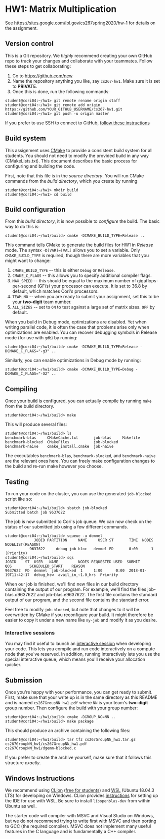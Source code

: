 # HW1: Matrix Multiplication

See https://sites.google.com/lbl.gov/cs267spring2020/hw-1 for details on the assignment.

## Version control

This is a Git repository.
We _highly_ recommend creating your own GitHub repo to track your changes and collaborate with your teammates.
Follow these steps to get collaborating:

1. Go to https://github.com/new
2. Name the repository anything you like, say `cs267-hw1`.
Make sure it is set to **PRIVATE**.
3. Once this is done, run the following commands:

```
student@cori04:~/hw1> git remote rename origin staff
student@cori04:~/hw1> git remote add origin https://github.com/YOUR_GITHUB_USERNAME/cs267-hw1.git
student@cori04:~/hw1> git push -u origin master
```

If you prefer to use SSH to connect to GitHub,
[follow these instructions](https://help.github.com/en/github/using-git/which-remote-url-should-i-use#cloning-with-ssh-urls)

## Build system

This assignment uses [CMake](https://cmake.org/) to provide a consistent build system for all students.
You should not need to modify the provided build in any way (CMakeLists.txt).
This document describes the basic process for configuring and building the code.

First, note that this file is in the _source directory_.
You will run CMake commands from the _build directory_, which you create by running

```
student@cori04:~/hw1> mkdir build
student@cori04:~/hw1> cd build
```

## Build configuration

From this _build directory_, it is now possible to _configure_ the build.
The basic way to do this is:

```
student@cori04:~/hw1/build> cmake -DCMAKE_BUILD_TYPE=Release ..
```

This command tells CMake to generate the build files for HW1 in _Release_ mode.
The syntax `-D[VAR]=[VAL]` allows you to set a variable.
Only `CMAKE_BUILD_TYPE` is required, though there are more variables that you might want to change:

1. `CMAKE_BUILD_TYPE` -- this is either `Debug` or `Release`.
2. `CMAKE_C_FLAGS` -- this allows you to specify additional compiler flags.
3. `MAX_SPEED` -- this should be equal to the maximum number of gigaflops-per-second (GF/s) your processor can execute.
It is set to 36.8 by default, which matches Cori's processors.
4. `TEAM_NO` -- when you are ready to submit your assignment, set this to be your **two-digit** team number.
5. `ALL_SIZES` -- set to `ON` to test against a large set of matrix sizes. `OFF` by default.

When you build in Debug mode, optimizations are disabled.
Yet when writing parallel code, it is often the case that problems arise only when optimizations are enabled.
You can recover debugging symbols in Release mode (for use with `gdb`) by running:

```
student@cori04:~/hw1/build> cmake -DCMAKE_BUILD_TYPE=Release -DCMAKE_C_FLAGS="-g3" ..
```

Similarly, you can enable optimizations in Debug mode by running:

```
student@cori04:~/hw1/build> cmake -DCMAKE_BUILD_TYPE=Debug -DCMAKE_C_FLAGS="-O2" ..
```

## Compiling

Once your build is configured, you can actually compile by running `make` from the build directory.

```
student@cori04:~/hw1/build> make
```

This will produce several files:

```
student@cori04:~/hw1/build> ls
benchmark-blas     CMakeCache.txt       job-blas     Makefile
benchmark-blocked  CMakeFiles           job-blocked
benchmark-naive    cmake_install.cmake  job-naive
```

The executables `benchmark-blas`, `benchmark-blocked`, and `benchmark-naive` are the relevant ones here.
You can freely make configuration changes to the build and re-run make however you choose.

## Testing

To run your code on the cluster, you can use the generated `job-blocked` script like so:

```
student@cori04:~/hw1/build> sbatch job-blocked
Submitted batch job 9637622
```

The job is now submitted to Cori's job queue.
We can now check on the status of our submitted job using a few different commands.

```
student@cori04:~/hw1/build> squeue -u demmel
             JOBID PARTITION     NAME     USER ST       TIME  NODES NODELIST(REASON)
           9637622     debug job-bloc   demmel PD       0:00      1 (Priority)
student@cori04:~/hw1/build> sqs
JOBID    ST  USER   NAME         NODES REQUESTED USED  SUBMIT               QOS        SCHEDULED_START    REASON   
9637622  PD  demmel  job-blocked  1     1:00      0:00  2018-01-19T11:42:17  debug_hsw  avail_in_~1.0_hrs  Priority
```

When our job is finished, we'll find new files in our build directory containing the output of our program.
For example, we'll find the files job-blas.o9637622 and job-blas.e9637622.
The first file contains the standard output of our program, and the second file contains the standard error.

Feel free to modify `job-blocked`, but note that changes to it will be overwritten by CMake if you reconfigure your
build.
It might therefore be easier to copy it under a new name like `my-job` and modify it as you desire.

### Interactive sessions

You may find it useful to launch an [interactive session](https://docs.nersc.gov/jobs/interactive/) when developing
your code.
This lets you compile and run code interactively on a compute node that you've reserved.
In addition, running interactively lets you use the special interactive queue, which means you'll receive your
allocation quicker.

## Submission

Once you're happy with your performance, you can get ready to submit.
First, make sure that your write up is in the same directory as this README and is named `cs267GroupNN_hw1.pdf` where `NN`
is your team's **two-digit** group number.
Then configure the build with your group number:

```
student@cori04:~/hw1/build> cmake -DGROUP_NO=NN ..
student@cori04:~/hw1/build> make package
```

This should produce an archive containing the following files:

```
student@cori04:~/hw1/build> tar tfz cs267GroupNN_hw1.tar.gz 
cs267GroupNN_hw1/cs267GroupNN_hw1.pdf
cs267GroupNN_hw1/dgemm-blocked.c
```

If you prefer to create the archive yourself, make sure that it follows this structure _exactly_.

## Windows Instructions

We recommend using [CLion](https://www.jetbrains.com/clion/) ([free for students](https://www.jetbrains.com/student/))
and [WSL](https://docs.microsoft.com/en-us/windows/wsl/about) (Ubuntu 18.04.3 LTS) for developing on Windows.
CLion provides [instructions](https://www.jetbrains.com/help/clion/how-to-use-wsl-development-environment-in-clion.html)
for setting up the IDE for use with WSL.
Be sure to install `libopenblas-dev` from within Ubuntu as well.

The starter code will compiler with MSVC and Visual Studio on Windows, but we do not recommend trying to write
first with MSVC and then porting to GCC (the required compiler).
MSVC does not implement many useful features in the C language and is fundamentally a C++ compiler.
